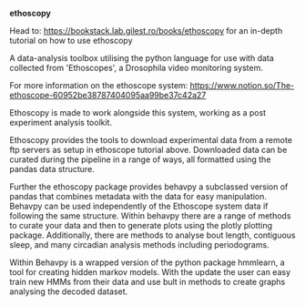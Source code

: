**ethoscopy**

Head to: https://bookstack.lab.gilest.ro/books/ethoscopy for an in-depth tutorial on how to use ethoscopy

A data-analysis toolbox utilising the python language for use with data collected from 'Ethoscopes', a Drosophila video monitoring system.

For more information on the ethoscope system: https://www.notion.so/The-ethoscope-60952be38787404095aa99be37c42a27

Ethoscopy is made to work alongside this system, working as a post experiment analysis toolkit. 

Ethoscopy provides the tools to download experimental data from a remote ftp servers as setup in ethoscope tutorial above. Downloaded data can be curated during the pipeline in a range of ways, all formatted using the pandas data structure.

Further the ethoscopy package provides behavpy a subclassed version of pandas that combines metadata with the data for easy manipulation. Behavpy can be used independently of the Ethoscope system data if following the same structure. Within behavpy there are a range of methods to curate your data and then to generate plots using the plotly plotting package. Additionally, there are methods to analyse bout length, contiguous sleep, and many circadian analysis methods including periodograms.

Within Behavpy is a wrapped version of the python package hmmlearn, a tool for creating hidden markov models. With the update the user can easy train new HMMs from their data and use bult in methods to create graphs analysing the decoded dataset.